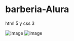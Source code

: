# barberia-Alura
html 5 y css 3


![image](https://github.com/leoptr22/barberia-Alura/assets/110567462/3a847f69-4930-4af4-ab89-71ac5f8e9ad8)
![image](https://github.com/leoptr22/barberia-Alura/assets/110567462/e1d9a8bf-a304-4e0d-9066-c2d0543f23d6)

